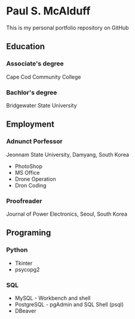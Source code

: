 # Paul S. McAlduff
This is my personal portfolio repository on GitHub

## Education

### Associate's degree
Cape Cod Community College

### Bachlor's degree
Bridgewater State University

## Employment

### Adnunct Porfessor
Jeonnam State University, Damyang, South Korea
* PhotoShop
* MS Office
* Drone Operation
* Dron Coding

### Proofreader
Journal of Power Electronics, Seoul, South Korea

## Programing

### Python
* Tkinter
* psycopg2
  
### SQL
* MySQL - Workbench and shell
* PostgreSQL - pgAdmin and SQL Shell (psql)
* DBeaver
